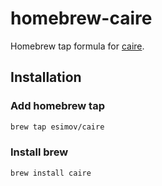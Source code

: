# homebrew-caire

Homebrew tap formula for [caire](https://github.com/esimov/caire).

## Installation

### Add homebrew tap

```bash
brew tap esimov/caire
```

### Install brew
```bash
brew install caire
```


